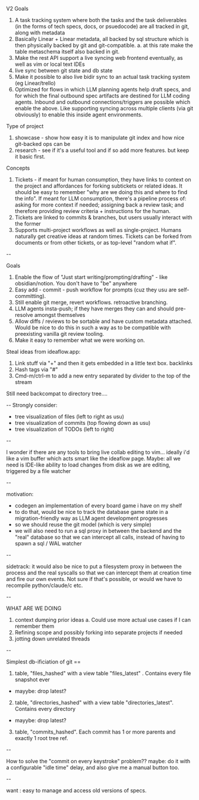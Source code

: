 V2 Goals

1. A task tracking system where both the tasks and the task deliverables (in the forms of tech specs, docs, or psuedocode) are all tracked in git, along with metadata
2. Basically Linear + Linear metadata, all backed by sql structure which is then physically backed by git and git-compatible. 
  a. at this rate make the table metaschema itself also backed in git.
3. Make the rest API support a live syncing web frontend eventually, as well as vim or local text IDEs
4. live sync between git state and db state
5. Make it possible to also live bidir sync to an actual task tracking system (eg Linear/trello)
6. Optimized for flows in which LLM planning agents help draft specs, and for which the final outbound spec artifacts are destined for LLM coding agents.
  Inbound and outbound connections/triggers are possible which enable the above. Like supporting syncing across multiple clients (via git obviously) to enable this inside agent environments.

Type of project

1. showcase - show how easy it is to manipulate git index and how nice git-backed ops can be
2. research - see if it's a useful tool and if so add more features. but keep it basic first.

Concepts
1. Tickets - if meant for human consumption, they have links to context on the project and affordances for forking subtickets or related ideas. It should be easy to remember "why are we doing this and where to find the info".
 If meant for LLM consumption, there's a pipeline process of: asking for more context if needed; assigning back a review task; and therefore providing review criteria + instructions for the human.
2. Tickets are linked to commits & branches, but users usually interact with the former
3. Supports multi-project workflows as well as single-project. Humans naturally get creative ideas at random times. Tickets can be forked from documents or from other tickets, or as top-level "random what if".


--



Goals

1. Enable the flow of "Just start writing/prompting/drafting" - like obsidian/notion. You don't have to "be" anywhere
2. Easy add - commit - push workflow for prompts (cuz they usu are self-committing).
3. Still enable git merge, revert workflows. retroactive branching.
4. LLM agents insta-push; if they have merges they can and should pre-resolve amongst themselves
5. Allow diffs / reviews to be sortable and have custom metadata attached. Would be nice to do this in such a way as to be compatible with preexisting vanilla git review tooling.
6. Make it easy to remember what we were working on.

Steal ideas from ideaflow.app:

1. Link stuff via "+" and then it gets embedded in a little text box. backlinks
2. Hash tags via "#"
3. Cmd-m/ctrl-m to add a new entry separated by divider to the top of the stream

Still need backcompat to directory tree....

--
Strongly consider:
* tree visualization of files (left to right as usu)
* tree visualization of commits (top flowing down as usu)
* tree visualization of TODOs (left to right)

--

I wonder if there are any tools to bring live collab editing to vim... ideally i'd like a vim buffer which acts smart like the ideaflow page.
Maybe: all we need is IDE-like ability to load changes from disk as we are editing, triggered by a file watcher


--

motivation:
* codegen an implementation of every board game i have on my shelf
* to do that, would be nice to track the database game state in a migration-friendly way as LLM agent development progresses
* so we should reuse the git model (which is very simple)
* we will also need to run a sql proxy in between the backend and the "real" database so that we can intercept all calls, instead of having to spawn a sql / WAL watcher

--

sidetrack: it would also be nice to put a filesystem proxy in between the process and the real syscalls so that we can intercept them at creation time and fire our own events. Not sure if that's possible, or would we have to recompile python/claude/c etc.

--

WHAT ARE WE DOING
1. context dumping prior ideas
  a. Could use more actual use cases if I can remember them
2. Refining scope and possibly forking into separate projects if needed
3. jotting down unrelated threads


--

Simplest db-ificiation of git ==

1. table, "files_hashed" with a view table "files_latest" . Contains every file snapshot ever
  * mayybe: drop latest?
2. table, "directories_hashed" with a view table "directories_latest". Contains every directory
  * mayybe: drop latest?
3. table, "commits_hashed". Each commit has 1 or more parents and exactly 1 root tree ref.


--

How to solve the "commit on every keystroke" problem?? maybe: do it with a configurable "idle time" delay, and also give me a manual button too.

--

want : easy to manage and access old versions of specs.
